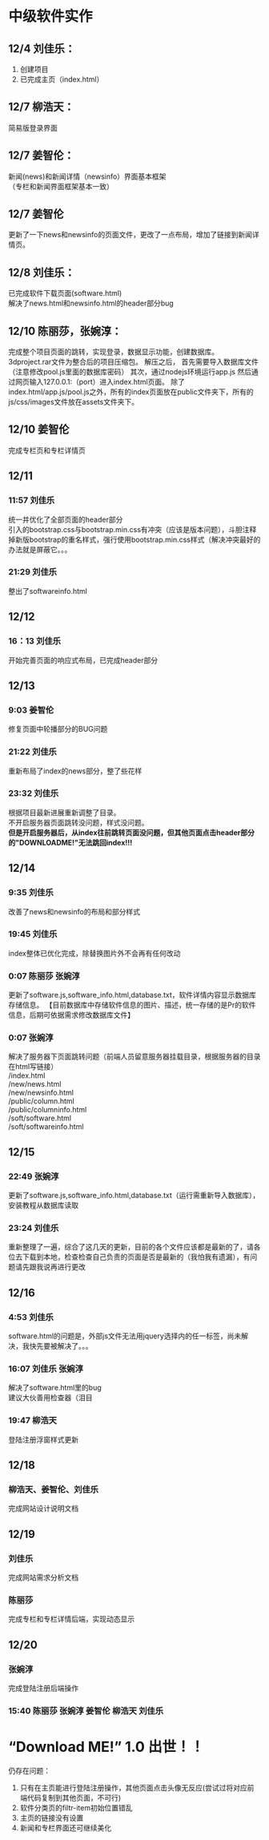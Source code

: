# 中级软件实作

## 12/4 刘佳乐：   
1. 创建项目  
2. 已完成主页（index.html）

## 12/7 柳浩天：  
 简易版登录界面


## 12/7 姜智伦：  
  新闻(news)和新闻详情（newsinfo）界面基本框架  
  （专栏和新闻界面框架基本一致）
  
## 12/7 姜智伦
更新了一下news和newsinfo的页面文件，更改了一点布局，增加了链接到新闻详情页。


## 12/8 刘佳乐：   
已完成软件下载页面(software.html)  
解决了news.html和newsinfo.html的header部分bug

## 12/10 陈丽莎，张婉淳：
完成整个项目页面的跳转，实现登录，数据显示功能，创建数据库。
3dproject.rar文件为整合后的项目压缩包。
解压之后，
首先需要导入数据库文件（注意修改pool.js里面的数据库密码）
其次，通过nodejs环境运行app.js
然后通过网页输入127.0.0.1:（port）进入index.html页面。
除了index.html/app.js/pool.js之外，所有的index页面放在public文件夹下，所有的js/css/images文件放在assets文件夹下。

## 12/10 姜智伦
完成专栏页和专栏详情页

## 12/11 
### 11:57 刘佳乐
统一并优化了全部页面的header部分  
引入的bootstrap.css与bootstrap.min.css有冲突（应该是版本问题），斗胆注释掉新版bootstrap的重名样式，强行使用bootstrap.min.css样式（解决冲突最好的办法就是屏蔽它。。。
### 21:29 刘佳乐  
整出了softwareinfo.html

## 12/12
### 16：13 刘佳乐
开始完善页面的响应式布局，已完成header部分

## 12/13
### 9:03 姜智伦
修复页面中轮播部分的BUG问题  
  
### 21:22 刘佳乐
重新布局了index的news部分，整了些花样

### 23:32 刘佳乐
根据项目最新进展重新调整了目录。  
不开启服务器页面跳转没问题，样式没问题。  
<strong>但是开启服务器后，从index往前跳转页面没问题，但其他页面点击header部分的"DOWNLOADME!"无法跳回index!!!</strong>

## 12/14
### 9:35 刘佳乐
改善了news和newsinfo的布局和部分样式
### 19:45 刘佳乐
index整体已优化完成，除替换图片外不会再有任何改动
### 0:07 陈丽莎 张婉淳
更新了software.js,software_info.html,database.txt，软件详情内容显示数据库存储信息。  【目前数据库中存储软件信息的图片、描述，统一存储的是Pr的软件信息，后期可依据需求修改数据库文件】
### 0:07 张婉淳
解决了服务器下页面跳转问题（前端人员留意服务器挂载目录，根据服务器的目录在html写链接）  
/index.html  
/new/news.html  
/new/newsinfo.html  
/public/column.html  
/public/columninfo.html  
/soft/software.html  
/soft/softwareinfo.html

## 12/15
### 22:49 张婉淳
更新了software.js,software_info.html,database.txt（运行需重新导入数据库），安装教程从数据库读取
### 23:24 刘佳乐  
重新整理了一遍，综合了这几天的更新，目前的各个文件应该都是最新的了，请各位去下载到本地，检查检查自己负责的页面是否是最新的（我怕我有遗漏），有问题请先跟我说再进行更改

## 12/16
### 4:53 刘佳乐
software.html的问题是，外部js文件无法用jquery选择<script type="text/html" id="tpdownloadlist"></script>内的任一标签，尚未解决，我快先要被解决了。。。
### 16:07 刘佳乐 张婉淳
解决了software.html里的bug  
建议大伙善用检查器（泪目
### 19:47 柳浩天
登陆注册浮窗样式更新

## 12/18 
### 柳浩天、姜智伦、刘佳乐
完成网站设计说明文档

## 12/19
### 刘佳乐
完成网站需求分析文档
### 陈丽莎
完成专栏和专栏详情后端，实现动态显示

## 12/20
### 张婉淳
完成登陆注册后端操作
### 15:40 陈丽莎 张婉淳 姜智伦 柳浩天 刘佳乐
# <strong>“Download ME!” 1.0 出世！！</strong>  
仍存在问题：
1. 只有在主页能进行登陆注册操作，其他页面点击头像无反应(尝试过将对应前端代码复制到其他页面，不可行)  
2. 软件分类页的filtr-item初始位置错乱  
3. 主页的链接没有设置
4. 新闻和专栏界面还可继续美化


